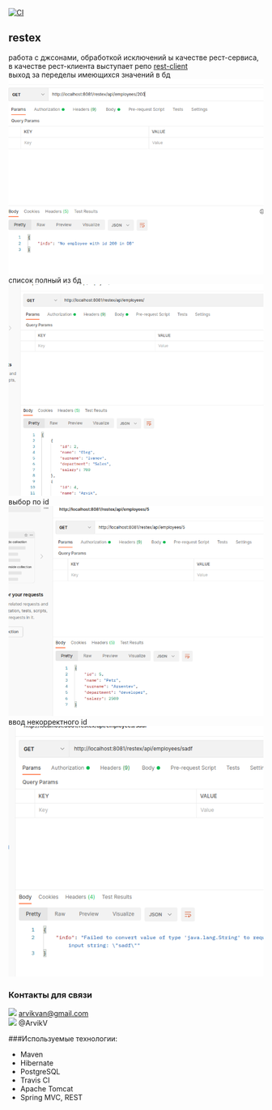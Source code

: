 [![CI](https://github.com/ArvikVan/restex/actions/workflows/Createmain.yml/badge.svg?branch=master)](https://github.com/ArvikVan/restex/actions/workflows/Createmain.yml)
## restex
работа с джсонами, обработкой исключений ы качестве рест-сервиса, в качестве рест-клиента выступает репо [rest-client](https://github.com/ArvikVan/restprocess)
<br> выход за переделы имеющихся значений в бд
![](img/1.png)
<br> список полный из бд
![](img/2.png)
<br> выбор по id
![](img/3.png)
<br> ввод некорректного id
![](img/4.png)
### Контакты для связи<br>
<img src="https://img.icons8.com/clouds/100/000000/gmail-new.png" width="10"/> arvikvan@gmail.com<br>
<img src="https://img.icons8.com/color/100/000000/telegram-app--v2.png" width="10"/> @ArvikV

###Используемые технологии:
- Maven
- Hibernate
- PostgreSQL
- Travis CI
- Apache Tomcat
- Spring MVC, REST

